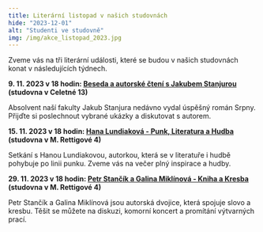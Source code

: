 ```yaml
---
title: Literární listopad v našich studovnách
hide: "2023-12-01"
alt: "Studenti ve studovně"
img: /img/akce_listopad_2023.jpg
---
```


Zveme vás na tři literární události, které se budou v našich studovnách konat v následujících týdnech.  

**9. 11. 2023 v 18 hodin: [Beseda a autorské čtení s Jakubem Stanjurou](https://pedf.cuni.cz/PEDF-61.html?event=26423&lang=cz) (studovna v Celetné 13)**

Absolvent naší fakulty Jakub Stanjura nedávno vydal úspěšný román Srpny. Přijďte si poslechnout vybrané ukázky a diskutovat s autorem.      

**15. 11. 2023 v 18 hodin: [Hana Lundiaková - Punk, Literatura a Hudba](https://pedf.cuni.cz/PEDF-61.html?event=26294&lang=cz) (studovna v M. Rettigové 4)**

Setkání s Hanou Lundiakovou, autorkou, která se v literatuře i hudbě pohybuje po linii punku. Zveme vás na večer plný inspirace a hudby.

**29. 11. 2023 v 18 hodin: [Petr Stančík a Galina Miklínová - Kniha a Kresba](https://pedf.cuni.cz/PEDF-61.html?event=26295&lang=cz) (studovna v M. Rettigové 4)**

Petr Stančík a Galina Miklínová jsou autorská dvojice, která spojuje slovo a kresbu. Těšit se můžete na diskuzi, komorní koncert a promítání výtvarných prací.
